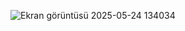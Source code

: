 ![Ekran görüntüsü 2025-05-24 134034](https://github.com/user-attachments/assets/0b3aa9d8-f4c2-42ae-a82f-d1e861b34759)
